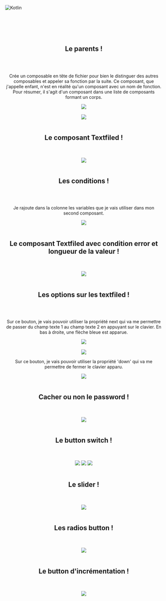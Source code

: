 ![Kotlin](https://img.shields.io/badge/kotlin-%237F52FF.svg?style=for-the-badge&logo=kotlin&logoColor=white)


<br><br><br><br>



<div align="center">
        <h2> Le parents ! </h2><br><br>
        <p>Crée un composable en tête de fichier pour bien le distinguer des autres composables et appeler sa fonction par la suite. Ce composant, que j'appelle enfant, n'est en réalité qu'un composant avec un nom de fonction. Pour résumer, il s'agit d'un composant dans une liste de composants formant un corps.</p>
        <img src="./variables.png"><br><br>
        <img src="./parent.png"><br><br>
</div>


<div align="center">
        <h2> Le composant Textfiled ! </h2><br><br>
        <img src="./textfield.png">
</div>


<br>


<div align="center">
        <h2> Les conditions ! </h2><br><br>
        <p>Je rajoute dans la colonne les variables que je vais utiliser dans mon second composant.</p>
        <img src="./surname.png"><br><br>
</div>


<div align="center">
        <h2> Le composant Textfiled avec condition error et longueur de la valeur ! </h2><br><br>
        <img src="./textfieldvide.png">
</div>


<br>


<div align="center">
        <h2>Les options sur les textfiled !</h2><br><br>
        <p>Sur ce bouton, je vais pouvoir utiliser la propriété next qui va me permettre de passer du champ texte 1 au champ texte 2 en appuyant sur le clavier. En bas à droite, une flèche bleue est apparue.</p>
        <img src="./optionbuttonnext.png">
        <br><br>
        <img src="./valsousmafonction.png">
        <p>Sur ce bouton, je vais pouvoir utiliser la propriété 'down' qui va me permettre de fermer le clavier apparu.</p>
        <img src="./optionbuttondown.png">
</div>

<br>

<div align="center">
        <h2> Cacher ou non le password ! </h2><br><br>
        <img src="./password.png">
</div>

<br>

<div align="center">
        <h2> Le button switch ! </h2><br><br>
        <img src="./bleu.png">
        <img src="./rose.png">
        <img src="./lebuttonradio.png">
</div>

<br>


<div align="center">
        <h2> Le slider ! </h2><br><br>
        <img src="./range.png">
</div>

<br>

<div align="center">
        <h2> Les radios button ! </h2><br><br>
        <img src="./range.png">
</div>

<br>

<div align="center">
        <h2> Le button d'incrémentation ! </h2><br><br>
        <img src="./incremente.png">
</div>

<br>